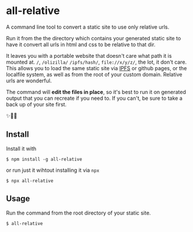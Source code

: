 # all-relative

A command line tool to convert a static site to use only relative urls.

Run it from the the directory which contains your generated static site to have it convert all urls in html and css to be relative to that dir.

It leaves you with a portable website that doesn't care what path it is mounted at. `/`, `/olizilla/` `/ipfs/hash/`, `file://x/y/z/`, the lot, it don't care. This allows you to load the same static site via [IPFS](https://ipfs.io) or github pages, or the localfile system, as well as from the root of your custom domain. Relative urls are wonderful.

The command will **edit the files in place**, so it's best to run it on generated output that you can recreate if you need to. If you can't, be sure to take a back up of your site first.

✨🎷🐩

## Install

Install it with 

```console
$ npm install -g all-relative
```

or run just it wihtout installing it via `npx`

```console
$ npx all-relative
```

## Usage

Run the command from the root directory of your static site.

```console
$ all-relative
```
